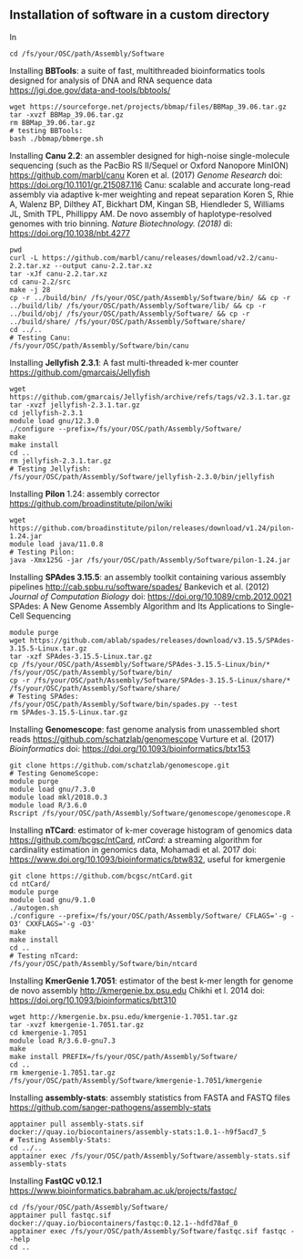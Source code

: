 ## Installation of software in a custom directory

In
```shell
cd /fs/your/OSC/path/Assembly/Software
```

Installing **BBTools**: a suite of fast, multithreaded bioinformatics tools designed for analysis of DNA and RNA sequence data https://jgi.doe.gov/data-and-tools/bbtools/
```shell
wget https://sourceforge.net/projects/bbmap/files/BBMap_39.06.tar.gz
tar -xvzf BBMap_39.06.tar.gz
rm BBMap_39.06.tar.gz
# testing BBTools:
bash ./bbmap/bbmerge.sh
```

Installing **Canu 2.2**: an assembler designed for high-noise single-molecule sequencing (such as the PacBio RS II/Sequel or Oxford Nanopore MinION) https://github.com/marbl/canu
Koren et al. (2017) *Genome Research* doi: https://doi.org/10.1101/gr.215087.116
Canu: scalable and accurate long-read assembly via adaptive k-mer weighting and repeat separation
Koren S, Rhie A, Walenz BP, Dilthey AT, Bickhart DM, Kingan SB, Hiendleder S, Williams JL, Smith TPL, Phillippy AM. De novo assembly of haplotype-resolved genomes with trio binning. *Nature Biotechnology. (2018)* di: https://doi.org/10.1038/nbt.4277
```shell
pwd
curl -L https://github.com/marbl/canu/releases/download/v2.2/canu-2.2.tar.xz --output canu-2.2.tar.xz
tar -xJf canu-2.2.tar.xz
cd canu-2.2/src
make -j 28
cp -r ../build/bin/ /fs/your/OSC/path/Assembly/Software/bin/ && cp -r ../build/lib/ /fs/your/OSC/path/Assembly/Software/lib/ && cp -r ../build/obj/ /fs/your/OSC/path/Assembly/Software/ && cp -r ../build/share/ /fs/your/OSC/path/Assembly/Software/share/
cd ../..
# Testing Canu:
/fs/your/OSC/path/Assembly/Software/bin/canu
```

Installing **Jellyfish 2.3.1**: A fast multi-threaded k-mer counter https://github.com/gmarcais/Jellyfish
```shell
wget https://github.com/gmarcais/Jellyfish/archive/refs/tags/v2.3.1.tar.gz
tar -xvzf jellyfish-2.3.1.tar.gz
cd jellyfish-2.3.1
module load gnu/12.3.0
./configure --prefix=/fs/your/OSC/path/Assembly/Software/
make
make install
cd ..
rm jellyfish-2.3.1.tar.gz
# Testing Jellyfish:
/fs/your/OSC/path/Assembly/Software/jellyfish-2.3.0/bin/jellyfish
```

Installing **Pilon** 1.24: assembly corrector https://github.com/broadinstitute/pilon/wiki
```shell
wget https://github.com/broadinstitute/pilon/releases/download/v1.24/pilon-1.24.jar
module load java/11.0.8
# Testing Pilon:
java -Xmx125G -jar /fs/your/OSC/path/Assembly/Software/pilon-1.24.jar
```

Installing **SPAdes 3.15.5**: an assembly toolkit containing various assembly pipelines http://cab.spbu.ru/software/spades/
Bankevich et al. (2012) *Journal of Computation Biology* doi: https://doi.org/10.1089/cmb.2012.0021
SPAdes: A New Genome Assembly Algorithm and Its Applications to Single-Cell Sequencing
```shell
module purge
wget https://github.com/ablab/spades/releases/download/v3.15.5/SPAdes-3.15.5-Linux.tar.gz
tar -xzf SPAdes-3.15.5-Linux.tar.gz
cp /fs/your/OSC/path/Assembly/Software/SPAdes-3.15.5-Linux/bin/* /fs/your/OSC/path/Assembly/Software/bin/
cp -r /fs/your/OSC/path/Assembly/Software/SPAdes-3.15.5-Linux/share/* /fs/your/OSC/path/Assembly/Software/share/
# Testing SPAdes:
/fs/your/OSC/path/Assembly/Software/bin/spades.py --test
rm SPAdes-3.15.5-Linux.tar.gz
```

Installing **Genomescope**: fast genome analysis from unassembled short reads https://github.com/schatzlab/genomescope
Vurture et al. (2017) *Bioinformatics* doi: https://doi.org/10.1093/bioinformatics/btx153
```shell
git clone https://github.com/schatzlab/genomescope.git
# Testing GenomeScope:
module purge
module load gnu/7.3.0
module load mkl/2018.0.3
module load R/3.6.0
Rscript /fs/your/OSC/path/Assembly/Software/genomescope/genomescope.R
```

Installing **nTCard**: estimator of k-mer coverage histogram of genomics data https://github.com/bcgsc/ntCard, *ntCard*: a streaming algorithm for cardinality estimation in genomics data, Mohamadi et al. 2017 doi: https://www.doi.org/10.1093/bioinformatics/btw832, useful for kmergenie
```shell
git clone https://github.com/bcgsc/ntCard.git
cd ntCard/
module purge
module load gnu/9.1.0
./autogen.sh
./configure --prefix=/fs/your/OSC/path/Assembly/Software/ CFLAGS='-g -O3' CXXFLAGS='-g -O3'
make
make install
cd ..
# Testing nTcard:
/fs/your/OSC/path/Assembly/Software/bin/ntcard
```

Installing **KmerGenie 1.7051**: estimator of the best k-mer length for genome de novo assembly http://kmergenie.bx.psu.edu Chikhi et l. 2014 doi: https://doi.org/10.1093/bioinformatics/btt310
```shell
wget http://kmergenie.bx.psu.edu/kmergenie-1.7051.tar.gz
tar -xvzf kmergenie-1.7051.tar.gz
cd kmergenie-1.7051
module load R/3.6.0-gnu7.3
make
make install PREFIX=/fs/your/OSC/path/Assembly/Software/
cd ..
rm kmergenie-1.7051.tar.gz
/fs/your/OSC/path/Assembly/Software/kmergenie-1.7051/kmergenie
```

Installing **assembly-stats**: assembly statistics from FASTA and FASTQ files https://github.com/sanger-pathogens/assembly-stats
```shell
apptainer pull assembly-stats.sif docker://quay.io/biocontainers/assembly-stats:1.0.1--h9f5acd7_5
# Testing Assembly-Stats:
cd ../..
apptainer exec /fs/your/OSC/path/Assembly/Software/assembly-stats.sif assembly-stats
```

Installing **FastQC v0.12.1** https://www.bioinformatics.babraham.ac.uk/projects/fastqc/
```shell
cd /fs/your/OSC/path/Assembly/Software/
apptainer pull fastqc.sif docker://quay.io/biocontainers/fastqc:0.12.1--hdfd78af_0
apptainer exec /fs/your/OSC/path/Assembly/Software/fastqc.sif fastqc --help
cd ..
```
